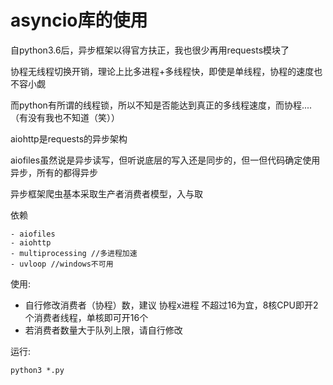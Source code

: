 # asyncio库的使用

自python3.6后，异步框架以得官方扶正，我也很少再用requests模块了

协程无线程切换开销，理论上比多进程+多线程快，即使是单线程，协程的速度也不容小觑

而python有所谓的线程锁，所以不知是否能达到真正的多线程速度，而协程....（有没有我也不知道（笑））

aiohttp是requests的异步架构

aiofiles虽然说是异步读写，但听说底层的写入还是同步的，但一但代码确定使用异步，所有的都得异步

异步框架爬虫基本采取生产者消费者模型，入与取

依赖
```
- aiofiles
- aiohttp
- multiprocessing //多进程加速
- uvloop //windows不可用
```
使用:
- 自行修改消费者（协程）数，建议 协程x进程 不超过16为宜，8核CPU即开2个消费者线程，单核即可开16个
- 若消费者数量大于队列上限，请自行修改

运行:
```
python3 *.py
```
